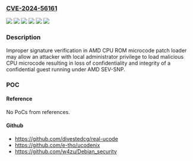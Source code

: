 ### [CVE-2024-56161](https://cve.mitre.org/cgi-bin/cvename.cgi?name=CVE-2024-56161)
![](https://img.shields.io/static/v1?label=Product&message=AMD%20EPYC%E2%84%A2%207001%20Series&color=blue)
![](https://img.shields.io/static/v1?label=Product&message=AMD%20EPYC%E2%84%A2%207002%20Series&color=blue)
![](https://img.shields.io/static/v1?label=Product&message=AMD%20EPYC%E2%84%A2%207003%20Series&color=blue)
![](https://img.shields.io/static/v1?label=Product&message=AMD%20EPYC%E2%84%A2%209004%20Series&color=blue)
![](https://img.shields.io/static/v1?label=Version&message=n%2Fa&color=blue)
![](https://img.shields.io/static/v1?label=Vulnerability&message=CWE-347%20Improper%20Verification%20of%20Cryptographic%20Signature&color=brighgreen)

### Description

Improper signature verification in AMD CPU ROM microcode patch loader may allow an attacker with local administrator privilege to load malicious CPU microcode resulting in loss of confidentiality and integrity of a confidential guest running under AMD SEV-SNP.

### POC

#### Reference
No PoCs from references.

#### Github
- https://github.com/divestedcg/real-ucode
- https://github.com/e-tho/ucodenix
- https://github.com/w4zu/Debian_security

